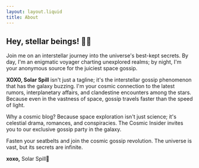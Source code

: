 ```yaml
---
layout: layout.liquid
title: About
---
```


<div class="content">

## Hey, stellar beings! 🌠✨

Join me on an interstellar journey into the universe's best-kept secrets. By day, I'm an enigmatic voyager charting unexplored realms; by night, I'm your anonymous source for the juiciest space gossip.

**XOXO, Solar Spill** isn't just a tagline; it's the interstellar gossip phenomenon that has the galaxy buzzing. I'm your cosmic connection to the latest rumors, interplanetary affairs, and clandestine encounters among the stars. Because even in the vastness of space, gossip travels faster than the speed of light.

Why a cosmic blog? Because space exploration isn't just science; it's celestial drama, romances, and conspiracies. The Cosmic Insider invites you to our exclusive gossip party in the galaxy.

Fasten your seatbelts and join the cosmic gossip revolution. The universe is vast, but its secrets are infinite.

**xoxo,**
Solar Spill💫

</div>

